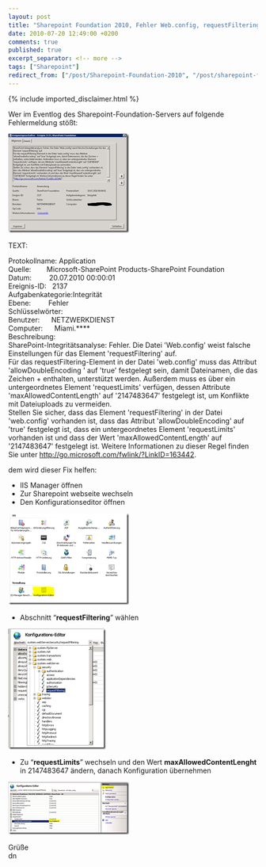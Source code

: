 ```yaml
---
layout: post
title: "Sharepoint Foundation 2010, Fehler Web.config, requestFiltering"
date: 2010-07-20 12:49:00 +0200
comments: true
published: true
excerpt_separator: <!-- more -->
tags: ["Sharepoint"]
redirect_from: ["/post/Sharepoint-Foundation-2010", "/post/sharepoint-foundation-2010"]
---
```

<!-- more -->
{% include imported_disclaimer.html %}
<p>Wer im Eventlog des Sharepoint-Foundation-Servers auf folgende Fehlermeldung st&ouml;&szlig;t:</p>
<p><a href="/assets/image_188.png" target="_blank"><img style="border-right-width: 0px; display: inline; border-top-width: 0px; border-bottom-width: 0px; border-left-width: 0px" title="image" src="/assets/image_thumb_186.png" border="0" alt="image" width="244" height="200" /></a></p>
<p>TEXT:</p>
<p>Protokollname: Application <br />Quelle:&nbsp;&nbsp;&nbsp;&nbsp;&nbsp;&nbsp;&nbsp; Microsoft-SharePoint Products-SharePoint Foundation <br />Datum:&nbsp;&nbsp;&nbsp;&nbsp;&nbsp;&nbsp;&nbsp;&nbsp; 20.07.2010 00:00:01 <br />Ereignis-ID:&nbsp;&nbsp; 2137 <br />Aufgabenkategorie:Integrit&auml;t <br />Ebene:&nbsp;&nbsp;&nbsp;&nbsp;&nbsp;&nbsp;&nbsp;&nbsp; Fehler <br />Schl&uuml;sselw&ouml;rter: <br />Benutzer:&nbsp;&nbsp;&nbsp;&nbsp;&nbsp; NETZWERKDIENST <br />Computer:&nbsp;&nbsp;&nbsp;&nbsp;&nbsp; Miami.**** <br />Beschreibung: <br />SharePoint-Integrit&auml;tsanalyse: Fehler. Die Datei 'Web.config' weist falsche Einstellungen f&uuml;r das Element 'requestFiltering' auf. <br />F&uuml;r das requestFiltering-Element in der Datei 'web.config' muss das Attribut 'allowDoubleEncoding ' auf 'true' festgelegt sein, damit Dateinamen, die das Zeichen + enthalten, unterst&uuml;tzt werden. Au&szlig;erdem muss es &uuml;ber ein untergeordnetes Element 'requestLimits' verf&uuml;gen, dessen Attribute 'maxAllowedContentLength' auf '2147483647' festgelegt ist, um Konflikte mit Dateiuploads zu vermeiden. <br />Stellen Sie sicher, dass das Element 'requestFiltering' in der Datei 'web.config' vorhanden ist, dass das Attribut 'allowDoubleEncoding' auf 'true' festgelegt ist, dass ein untergeordnetes Element 'requestLimits' vorhanden ist und dass der Wert 'maxAllowedContentLength' auf '2147483647' festgelegt ist. Weitere Informationen zu dieser Regel finden Sie unter <a href="http://go.microsoft.com/fwlink/?LinkID=163442">http://go.microsoft.com/fwlink/?LinkID=163442</a>.</p>
<p>dem wird dieser Fix helfen:</p>
<ul>
<li>IIS Manager &ouml;ffnen </li>
<li>Zur Sharepoint webseite wechseln </li>
<li>Den Konfigurationseditor &ouml;ffnen </li>
</ul>
<p><a href="/assets/image_189.png" target="_blank"><img style="border-right-width: 0px; display: inline; border-top-width: 0px; border-bottom-width: 0px; border-left-width: 0px" title="image" src="/assets/image_thumb_187.png" border="0" alt="image" width="244" height="185" /></a></p>
<ul>
<li>Abschnitt &ldquo;<strong>requestFiltering</strong>&rdquo; w&auml;hlen </li>
</ul>
<p><a href="/assets/image_192.png" target="_blank"><img style="border-right-width: 0px; display: inline; border-top-width: 0px; border-bottom-width: 0px; border-left-width: 0px" title="image" src="/assets/image_thumb_190.png" border="0" alt="image" width="197" height="244" /></a></p>
<ul>
<li>Zu &ldquo;<strong>requestLimits</strong>&rdquo; wechseln und den Wert <strong>maxAllowedContentLenght</strong> in 2147483647 &auml;ndern, danach Konfiguration &uuml;bernehmen </li>
</ul>
<p><a href="/assets/image_193.png" target="_blank"><img style="border-right-width: 0px; display: inline; border-top-width: 0px; border-bottom-width: 0px; border-left-width: 0px" title="image" src="/assets/image_thumb_191.png" border="0" alt="image" width="244" height="107" /></a></p>
<p>Gr&uuml;&szlig;e <br />dn</p>
